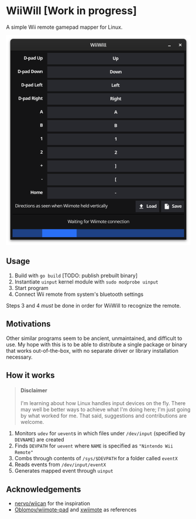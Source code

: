 # WiiWill [Work in progress]

A simple Wii remote gamepad mapper for Linux.

![Main UI](assets/mainui.png)

## Usage

1. Build with `go build` [TODO: publish prebuilt binary]
2. Instantiate `uinput` kernel module with `sudo modprobe uinput`
3. Start program
4. Connect Wii remote from system's bluetooth settings

Steps 3 and 4 *must* be done in order for WiiWill to recognize the remote.

## Motivations

Other similar programs seem to be ancient, unmaintained, and difficult to use.
My hope with this is to be able to distribute a single package or binary that works out-of-the-box, with no separate driver or library installation necessary.

## How it works

> #### Disclaimer
> I'm learning about how Linux handles input devices on the fly.
> There may well be better ways to achieve what I'm doing here; I'm just going by what worked for me.
> That said, suggestions and contributions are welcome.

1. Monitors `udev` for `uevent`s in which files under `/dev/input` (specified by `DEVNAME`) are created
2. Finds `DEVPATH` for `uevent` where `NAME` is specified as `"Nintendo Wii Remote"`
3. Combs through contents of `/sys/$DEVPATH` for a folder called `eventX`
4. Reads events from `/dev/input/eventX`
5. Generates mapped event through `uinput`

## Acknowledgements

- [nervo/wiican](https://github.com/nervo/wiican) for the inspiration
- [Oblomov/wiimote-pad](https://github.com/Oblomov/wiimote-pad) and [xwiimote](https://github.com/xwiimote/xwiimote) as references
